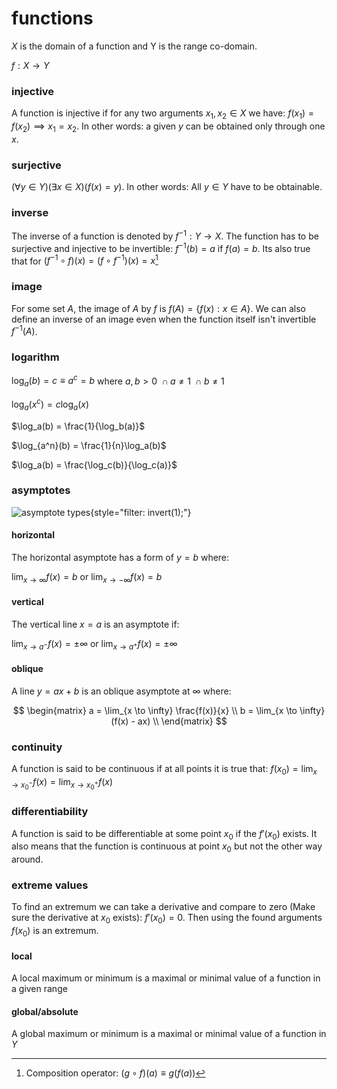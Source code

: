# functions

$X$ is the domain of a function and Y is the range co-domain.

$f : X \to Y$

### injective

A function is injective if for any two arguments $x_1, x_2 \in X$ we have: $f(x_1) = f(x_2) \implies x_1 = x_2$. In other words: a given $y$ can be obtained only through one $x$.

### surjective

$(\forall y \in Y)(\exists x \in X)(f(x) = y)$. In other words: All $y \in Y$ have to be obtainable.

### inverse

The inverse of a function is denoted by $f^{-1}: Y \to X$. The function has to be surjective and injective to be invertible: $f^{-1}(b) = a$ if $f(a) = b$. Its also true that for $(f^{-1} \circ f)(x) = (f \circ f^{-1})(x) = x$[^1]

### image

For some set $A$, the image of $A$ by $f$ is $f(A) = \{f(x): x \in A\}$. We can also define an inverse of an image even when the function itself isn't invertible $f^{-1}(A)$.

### logarithm

$\log_a(b) = c \equiv a^c = b$ where $a, b > 0\ \cap a \neq 1\ \cap b \neq 1$

$\log_a(x^c) = c\log_a(x)$

$\log_a(b) = \frac{1}{\log_b(a)}$

$\log_{a^n}(b) = \frac{1}{n}\log_a(b)$

$\log_a(b) = \frac{\log_c(b)}{\log_c(a)}$

### asymptotes

![asymptote types](https://www.mathsisfun.com/algebra/images/asymptote-types.svg){style="filter: invert(1);"}

#### horizontal

The horizontal asymptote has a form of $y = b$ where:

$\lim_{x \to \infty} f(x) = b$ or $\lim_{x \to -\infty} f(x) = b$

#### vertical

The vertical line $x = a$ is an asymptote if:

$\lim_{x \to a^-} f(x) = \pm \infty$ or $\lim_{x \to a^+} f(x) = \pm \infty$

#### oblique

A line $y = ax + b$ is an oblique asymptote at $\infty$ where:

$$
\begin{matrix}
	a = \lim_{x \to \infty} \frac{f(x)}{x} \\
	b = \lim_{x \to \infty} (f(x) - ax) \\
\end{matrix}
$$

### continuity

A function is said to be continuous if at all points it is true that: $f(x_0) = \lim_{x \to x_0^-}f(x) = \lim_{x \to x_0^+}f(x)$

### differentiability

A function is said to be differentiable at some point $x_0$ if the $f'(x_0)$ exists. It also means that the function is continuous at point $x_0$ but not the other way around.

### extreme values

To find an extremum we can take a derivative and compare to zero (Make sure the derivative at $x_0$ exists): $f'(x_0) = 0$. Then using the found arguments $f(x_0)$ is an extremum.

#### local

A local maximum or minimum is a maximal or minimal value of a function in a given range

#### global/absolute

A global maximum or minimum is a maximal or minimal value of a function in $Y$

[^1]: Composition operator: $(g \circ f)(a) \equiv g(f(a))$
